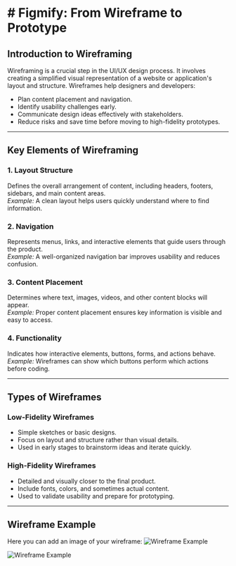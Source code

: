 # # Figmify: From Wireframe to Prototype

## Introduction to Wireframing
Wireframing is a crucial step in the UI/UX design process. It involves creating a simplified visual representation of a website or application's layout and structure. Wireframes help designers and developers:

- Plan content placement and navigation.
- Identify usability challenges early.
- Communicate design ideas effectively with stakeholders.
- Reduce risks and save time before moving to high-fidelity prototypes.

---

## Key Elements of Wireframing

### 1. Layout Structure
Defines the overall arrangement of content, including headers, footers, sidebars, and main content areas.  
*Example:* A clean layout helps users quickly understand where to find information.

### 2. Navigation
Represents menus, links, and interactive elements that guide users through the product.  
*Example:* A well-organized navigation bar improves usability and reduces confusion.

### 3. Content Placement
Determines where text, images, videos, and other content blocks will appear.  
*Example:* Proper content placement ensures key information is visible and easy to access.

### 4. Functionality
Indicates how interactive elements, buttons, forms, and actions behave.  
*Example:* Wireframes can show which buttons perform which actions before coding.

---

## Types of Wireframes

### Low-Fidelity Wireframes
- Simple sketches or basic designs.
- Focus on layout and structure rather than visual details.
- Used in early stages to brainstorm ideas and iterate quickly.

### High-Fidelity Wireframes
- Detailed and visually closer to the final product.
- Include fonts, colors, and sometimes actual content.
- Used to validate usability and prepare for prototyping.

---

## Wireframe Example
Here you can add an image of your wireframe:
![Wireframe Example](images/wireframe.png)

![Wireframe Example](images/wireframe.png)
